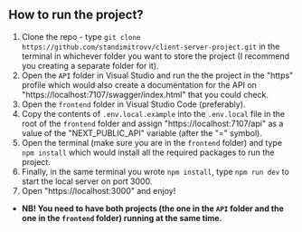 ## How to run the project?

1. Clone the repo - type `git clone https://github.com/standimitrovv/client-server-project.git` in the terminal in whichever folder you want to store the project (I recommend you creating a separate folder for it).
2. Open the `API` folder in Visual Studio and run the the project in the "https" profile which would also create a documentation for the API on "https://localhost:7107/swagger/index.html" that you could check.
3. Open the `frontend` folder in Visual Studio Code (preferably).
4. Copy the contents of `.env.local.example` into the `.env.local` file in the root of the `frontend` folder and assign "https://localhost:7107/api" as a value of the "NEXT_PUBLIC_API" variable (after the "=" symbol).
5. Open the terminal (make sure you are in the `frontend` folder) and type `npm install` which would install all the required packages to run the project.
6. Finally, in the same terminal you wrote `npm install`, type `npm run dev` to start the local server on port 3000.
7. Open "https://localhost:3000" and enjoy!

- **NB! You need to have both projects (the one in the `API` folder and the one in the `frontend` folder) running at the same time.**
